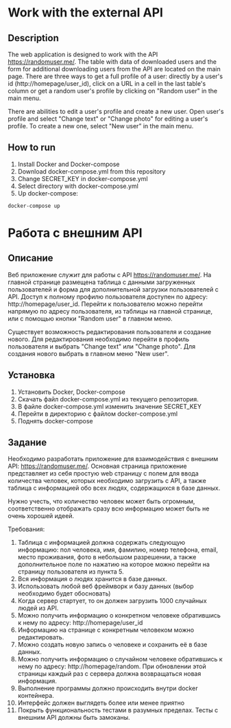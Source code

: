 # Work with the external API

## Description

The web application is designed to work with the API https://randomuser.me/.
The table with data of downloaded users and the form for additional downloading users from the API are located on the main page.
There are three ways to get a full profile of a user: directly by a user's id (http://homepage/user_id), click on a URL in
a cell in the last table's column or get a random user's profile by clicking on "Random user" in the main menu.

There are abilities to edit a user's profile and create a new user. Open user's profile and select
"Change text" or "Change photo" for editing a user's profile. To create a new one, select "New user” in the main menu.

## How to run

1. Install Docker and Docker-compose
2. Download docker-compose.yml from this repository
3. Change SECRET_KEY in docker-compose.yml
4. Select directory with docker-compose.yml
5. Up docker-compose:
```
docker-compose up
```

# Работа с внешним API

## Описание
Веб приложение служит для работы с API https://randomuser.me/. 
На главной странице размещена таблица с данными загруженных пользователей и форма для
дополнительной загрузки пользователей c API.
Доступ к полному профилю пользователя доступен по адресу: http://homepage/user_id. 
Перейти к пользователю можно перейти напрямую по адресу пользователя, из таблицы на
главной странице, или с помощью кнопки "Random user" в главном меню.

Существует возможность редактирования пользователя и создание нового. 
Для редактирования необходимо перейти в профиль пользователя и выбрать "Change text" или 
"Change photo". Для создания нового выбрать в главном меню "New user".

## Установка
1. Установить Docker, Docker-compose
2. Скачать файл docker-compose.yml из текущего репозитория.
3. В файле docker-compose.yml изменить значение SECRET_KEY
4. Перейти в директорию с файлом docker-compose.yml 
5. Поднять docker-compose


## Задание
Необходимо разработать приложение для взаимодействия с внешним API: https://randomuser.me/.
Основная страница приложение представляет из себя простую web страницу с полем для ввода количества человек, которых необходимо загрузить с API, а также таблица с информацией обо всех людях, содержащихся в базе данных.

Нужно учесть, что количество человек может быть огромным, соответственно отображать сразу всю информацию может быть не очень хорошей идеей.

Требования:
1) Таблица с информацией должна содержать следующую информацию: пол человека, имя, фамилию, номер телефона, email, место проживания, фото в небольшом разрешении, а также дополнительное поле по нажатию на которое можно перейти на страницу пользователя из пункта 5.
2) Вся информация о людях хранится в базе данных. 
3) Использовать любой веб фреймворк и базу данных (выбор необходимо будет обосновать)
4) Когда сервер стартует, то он должен загрузить 1000 случайных людей из API.
5) Можно получить информацию о конкретном человеке обратившись к нему по адресу: http://homepage/user_id
6) Информацию на странице с конкретным человеком можно редактировать.
7) Можно создать новую запись о человеке и сохранить её в базе данных.
8) Можно получить информацию о случайном человеке обратившись к нему по адресу: http://homepage/random. При обновлении этой страницы каждый раз с сервера должна возвращаться новая информация. 
9) Выполнение программы должно происходить внутри docker контейнера.
10) Интерфейс должен выглядеть более или менее приятно
11) Покрыть функциональность тестами в разумных пределах. Тесты с внешним API должны быть замоканы.

